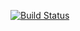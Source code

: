 [![Build Status](https://secure.travis-ci.org/whoward/jslint-v8.png)](http://travis-ci.org/whoward/jslint-v8)
